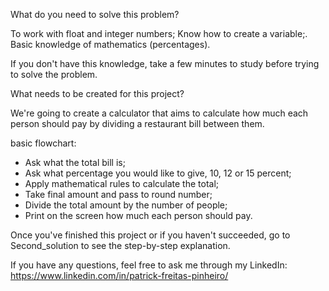What do you need to solve this problem?

To work with float and integer numbers;
Know how to create a variable;.
Basic knowledge of mathematics (percentages).

If you don't have this knowledge, take a few minutes to study before trying to solve the problem.



What needs to be created for this project?

We're going to create a calculator that aims to calculate how much each person should pay by 
dividing a restaurant bill between them.


basic flowchart:
- Ask what the total bill is;
- Ask what percentage you would like to give, 10, 12 or 15 percent;
- Apply mathematical rules to calculate the total;
- Take final amount and pass to round number;
- Divide the total amount by the number of people;
- Print on the screen how much each person should pay.

Once you've finished this project or if you haven't succeeded,
go to Second_solution to see the step-by-step explanation. 

If you have any questions, feel free to ask me through my LinkedIn: https://www.linkedin.com/in/patrick-freitas-pinheiro/
